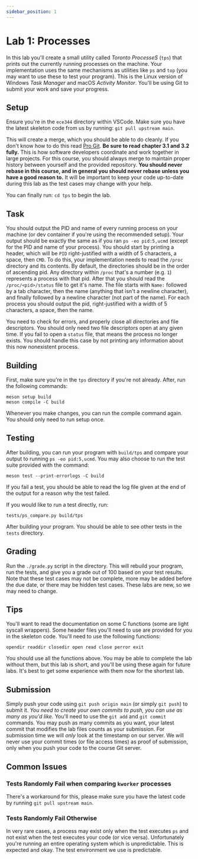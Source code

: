```yaml
---
sidebar_position: 1
---
```


# Lab 1: Processes

In this lab you'll create a small utility called *Toronto ProcesseS*
(`tps`) that prints out the currently running processes on the machine.
Your implementation uses the same mechanisms as utilities like `ps` and
`top` (you may want to use these to test your program).
This is the Linux version of Windows *Task Manager* and macOS
*Activity Monitor*.
You'll be using Git to submit your work and save your progress.

## Setup

Ensure you're in the `ece344` directory within VSCode.
Make sure you have the latest skeleton code from us by running:
`git pull upstream main`.

This will create a merge, which you should be able to do cleanly.
If you don't know how to do this read [Pro Git][pro-git].
**Be sure to read chapter 3.1 and 3.2 fully.**
This is how software developers coordinate and work together in large projects.
For this course, you should always merge to maintain proper history between
yourself and the provided repository.
**You should never rebase in this course, and in general you should
never rebase unless you have a good reason to.**
It will be important to keep your code up-to-date during this lab as the
test cases may change with your help.

You can finally run: `cd tps` to begin the lab.

## Task

You should output the PID and name of every running process on your machine
(or dev container if you're using the recommended setup).
Your output should be exactly the same as if you ran
`ps -eo pid:5,ucmd` (except for the PID and name of your process).
You should start by printing a header, which will be `PID`
right-justified with a width of 5 characters, a space, then `CMD`.
To do this, your implementation needs to read the `/proc` directory
and its contents.
By default, the directories should be in the order of ascending pid.
Any directory within `/proc` that's a number (e.g. `1`)
represents a process with that pid.
After that you should read the `/proc/<pid>/status` file to get it's
name.
The file starts with `Name:` followed by a tab character, then
the name (anything that isn't a newline character), and finally followed by
a newline character (not part of the name).
For each process you should output the pid, right-justified with a width of
5 characters, a space, then the name.

You need to check for errors, and properly close all directories and file
descriptors.
You should only need two file descriptors open at any given time.
If you fail to open a `status` file, that means the process no longer exists.
You should handle this case by not printing any information about this
now nonexistent process.

## Building

First, make sure you're in the `tps` directory if you're not already.
After, run the following commands:

    meson setup build
    meson compile -C build

Whenever you make changes, you can run the compile command again.
You should only need to run setup once.

## Testing

After building, you can run your program with `build/tps` and compare
your output to running `ps -eo pid:5,ucmd`.
You may also choose to run the test suite provided with the command:

    meson test --print-errorlogs -C build

If you fail a test, you should be able to read the log file given at the end
of the output for a reason why the test failed.

If you would like to run a test directly, run:

    tests/ps_compare.py build/tps

After building your program. You should be able to see other tests in the
`tests` directory.

## Grading

Run the `./grade.py` script in the directory.
This will rebuild your program, run the tests, and give you a grade out of
100 based on your test results.
Note that these test cases may not be complete, more may be added before the
due date, or there may be hidden test cases.
These labs are new, so we may need to change.

## Tips

You'll want to read the documentation on some C functions (some are light
syscall wrappers).
Some header files you'll need to use are provided for you in the skeleton code.
You'll need to use the following functions:

    opendir readdir closedir open read close perror exit

You should use all the functions above.
You may be able to complete the lab without them, but this lab is short, and
you'll be using these again for future labs.
It's best to get some experience with them now for the shortest lab.

## Submission

Simply push your code using `git push origin main` (or simply
`git push`) to submit it.
*You need to create your own commits to push, you can use as many
as you'd like.*
You'll need to use the `git add` and `git commit` commands.
You may push as many commits as you want, your latest commit that modifies
the lab files counts as your submission.
For submission time we will *only* look at the timestamp on our server.
We will never use your commit times (or file access times) as proof of
submission, only when you push your code to the course Git server.

## Common Issues

### Tests Randomly Fail when comparing `kworker` processes

There's a workaround for this, please make sure you have the latest code
by running `git pull upstream main`.

### Tests Randomly Fail Otherwise

In very rare cases, a process may exist only when the test executes `ps` and
not exist when the test executes your code (or vice versa). Unfortunately you're
running an entire operating system which is unpredictable. This is expected
and okay. The test environment we use is predictable.

[pro-git]: https://git-scm.com/book/en/v2/

